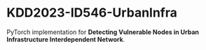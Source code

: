 # KDD2023-ID546-UrbanInfra

PyTorch implementation for **Detecting Vulnerable Nodes in Urban Infrastructure Interdependent Network**.
